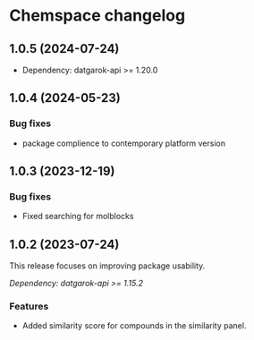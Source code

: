 # Chemspace changelog

## 1.0.5 (2024-07-24)

* Dependency: datgarok-api >= 1.20.0

## 1.0.4 (2024-05-23)

### Bug fixes

* package complience to contemporary platform version

## 1.0.3 (2023-12-19)

### Bug fixes

* Fixed searching for molblocks

## 1.0.2 (2023-07-24)

This release focuses on improving package usability.

*Dependency: datgarok-api >= 1.15.2*

### Features

* Added similarity score for compounds in the similarity panel.
